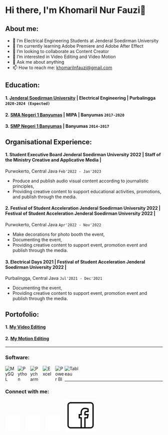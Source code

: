 # Hi there, I'm Khomaril Nur Fauzi👋
## About me:
- 🔭 I’m Electrical Engineering Students at Jenderal Soedirman University
- 🌱 I’m currently learning Adobe Premiere and Adobe After Effect
- 👯 I’m looking to collaborate as Content Creator
- 🤔 I’m interested in Video Editing and Video Motion
- 💬 Ask me about anything
- 📫 How to reach me: khomarilnfauzi@gmail.com

## Education:

#### 1. [Jenderal Soedirman University](https://unsoed.ac.id/) | Electrical Engineering | Purbalingga `2020-2024 (Expected)`
#### 2. [SMA Negeri 1 Banyumas](http://www.smanegeribanyumas.sch.id/) | MIPA | Banyumas `2017-2020`
#### 3. [SMP Negeri 1 Banyumas](https://smpn1banyumas.sch.id/) | Banyumas `2014-2017`

## Organisational Experience:
#### 1. Student Executive Board Jenderal Soedirman University 2022 | Staff of the Ministry Creative and Applicative Media | 
Purwokerto, Central Java `Feb'2022 - Jan'2023`
   - Produce and publish audio visual content according to journalistic principles,
   - Providing creative content to support educational activities, promotions, and publish through the media.
#### 2. Festival of Student Acceleration Jenderal Soedirman University 2022 | Festival of Student Acceleration Jenderal Soedirman University 2022 |
Purwokerto, Central Java `Apr'2022 - Nov'2022`
   - Make decorations for photo booth the event,
   - Documenting the event,
   - Providing creative content to support event, promotion event and publish through the media.
#### 3. Electrical Days 2021 | Festival of Student Acceleration Jenderal Soedirman University 2022 | 
Purbalingga, Central Java `Jul'2021 - Dec'2021`
   - Documenting the event,
   - Providing creative content to support event, promotion event and publish through the media.
   
## Portofolio:
#### 1. [My Video Editing]()
#### 2. [My Motion Editing]()

---
### Software:

[<img align="left" alt="MySQL" width="30px" src="https://cdn.jsdelivr.net/gh/devicons/devicon/icons/mysql/mysql-original.svg" style="padding-right:10px;" />][webdev]
[<img align="left" alt="Python" width="30px" src="https://upload.wikimedia.org/wikipedia/commons/thumb/c/c3/Python-logo-notext.svg/110px-Python-logo-notext.svg.png?20100317150552" style="padding-right:10px;" />][webdev]
[<img align="left" alt="Pycharm" width="30px" src="https://upload.wikimedia.org/wikipedia/commons/thumb/1/1d/PyCharm_Icon.svg/220px-PyCharm_Icon.svg.png" style="padding-right:10px;" />][webdev]
[<img align="left" alt="Excel" width="30px" src="https://is2-ssl.mzstatic.com/image/thumb/Purple126/v4/a8/fd/5a/a8fd5a84-c6f1-355f-3b9f-6e86598efaa3/XCEL.png/1200x630bb.png" style="padding-right:10px;" />][webdev]
[<img align="left" alt="Power BI" width="30px" src="https://powerbi.microsoft.com/pictures/application-logos/svg/powerbi.svg" style="padding-right:0px;" />][webdev]
[<img align="left" alt="Tableau" width="50px" src="https://logos-world.net/wp-content/uploads/2021/10/Tableau-Symbol.png" style="padding-right:10px;" />][webdev]

<br />
<br />

---
### Connect with me:
[![website](./img/twitter-dark.svg)](https://twitter.com/Khomaril_Fauzi)
&nbsp;&nbsp;
[![website](./img/linkedin-dark.svg)](https://www.linkedin.com/in/khomaril-nur-fauzi-b6b26a25b)
&nbsp;&nbsp;
[![website](./img/instagram-dark.svg)](https://instagram.com/khomaril.fauzi)
&nbsp;&nbsp;
[![website](./fb1.svg)](https://facebook.com/khomaril.fauzi.37)
&nbsp;&nbsp;

[webdev]: https://github.com/KhomarilFauzi/KhomarilFauzi
